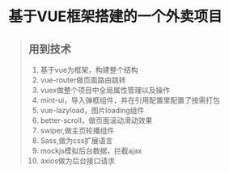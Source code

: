 # 基于VUE框架搭建的一个外卖项目


> ## 用到技术
> 
> 1.   基于vue为框架，构建整个结构
> 2.   vue-router做页面路由跳转
> 3.   vuex做整个项目中全局属性管理以及操作
> 4.   mint-ui，导入弹框组件，并在引用配置里配置了按需打包
> 5.   vue-lazyload，图片loading组件
> 6.   better-scroll，做页面滚动滑动效果
> 7.   swiper,做主页轮播组件
> 8.   Sass,做为css扩展语言
> 9.   mockjs模拟后台数据，拦截ajax
> 10.  axios做为后台接口请求
